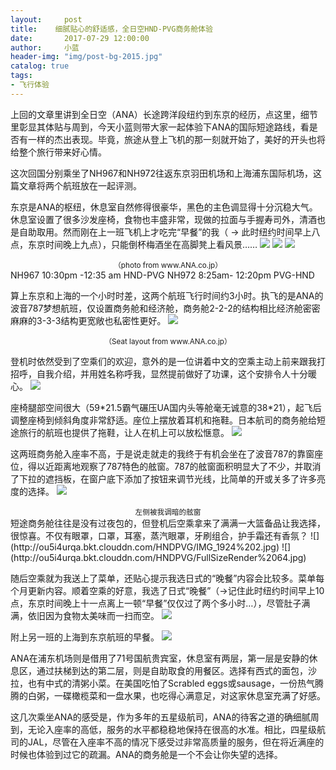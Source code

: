 ```yaml
---
layout:     post
title:    细腻贴心的舒适感，全日空HND-PVG商务舱体验
date:       2017-07-29 12:00:00
author:     小蓝
header-img: "img/post-bg-2015.jpg"
catalog: true
tags:
- 飞行体验
---
```

上回的文章里讲到全日空（ANA）长途跨洋段纽约到东京的经历，点这里，细节里彰显其体贴与周到，今天小蓝则带大家一起体验下ANA的国际短途路线，看是否有一样的杰出表现。毕竟，旅途从登上飞机的那一刻就开始了，美好的开头也将给整个旅行带来好心情。

这次回国分别乘坐了NH967和NH972往返东京羽田机场和上海浦东国际机场，这篇文章将两个航班放在一起评测。

东京是ANA的枢纽，休息室自然修得很豪华，黑色的主色调显得十分沉稳大气。休息室设置了很多沙发座椅，食物也丰盛非常，现做的拉面与手握寿司外，清酒也是自助取用。然而刚在上一班飞机上才吃完“早餐”的我（ → 此时纽约时间早上八点，东京时间晚上九点），只能倒杯梅酒坐在高脚凳上看风景……
![](http://ou5i4urqa.bkt.clouddn.com/HNDPVG/FullSizeRender%2032.jpg)
![](http://ou5i4urqa.bkt.clouddn.com/HNDPVG/FullSizeRender%2034.jpg)
![](http://ou5i4urqa.bkt.clouddn.com/HNDPVG/FullSizeRender%2033.jpg)







<center><small>（photo from www.ANA.co.jp）</center></small>
NH967 10:30pm -12:35 am HND-PVG
NH972 8:25am- 12:20pm PVG-HND

算上东京和上海的一个小时时差，这两个航班飞行时间约3小时。执飞的是ANA的波音787梦想航班，仅设置商务舱和经济舱，商务舱2-2-2的结构相比经济舱密密麻麻的3-3-3结构更宽敞也私密性更好。
![](http://ou5i4urqa.bkt.clouddn.com/HNDPVG/FullSizeRender%2066.jpg)



<center><small>（Seat layout from www.ANA.co.jp）</center></small>

登机时依然受到了空乘们的欢迎，意外的是一位讲着中文的空乘主动上前来跟我打招呼，自我介绍，并用姓名称呼我，显然提前做好了功课，这个安排令人十分暖心。
![](http://ou5i4urqa.bkt.clouddn.com/HNDPVG/IMG_0C77DA8F88F9-1.jpg)




座椅腿部空间很大（59\*21.5霸气碾压UA国内头等舱毫无诚意的38*21），起飞后调整座椅到倾斜角度非常舒适。座位上摆放着耳机和拖鞋。日本航司的商务舱给短途旅行的航班也提供了拖鞋，让人在机上可以放松惬意。
![](http://ou5i4urqa.bkt.clouddn.com/HNDPVG/FullSizeRender%2065.jpg)




这两班商务舱入座率不高，于是说走就走的我终于有机会坐在了波音787的靠窗座位，得以近距离地观察了787特色的舷窗。787的舷窗面积明显大了不少，并取消了下拉的遮挡板，在窗户底下添加了按钮来调节光线，比简单的开或关多了许多亮度的选择。
![](http://ou5i4urqa.bkt.clouddn.com/HNDPVG/FullSizeRender%2062.jpg)



<center><small>左侧被我调暗的舷窗</center></small>
短途商务舱往往是没有过夜包的，但登机后空乘拿来了满满一大篮备品让我选择，很惊喜。不仅有眼罩，口罩，耳塞，蒸汽眼罩，牙刷组合，护手霜还有香氛？
![](http://ou5i4urqa.bkt.clouddn.com/HNDPVG/IMG_1924%202.jpg)
![](http://ou5i4urqa.bkt.clouddn.com/HNDPVG/FullSizeRender%2064.jpg)




随后空乘就为我送上了菜单，还贴心提示我选日式的“晚餐”内容会比较多。菜单每个月更新内容。顺着空乘的好意，我选了日式“晚餐”（→记住此时纽约时间早上10点，东京时间晚上十一点离上一顿“早餐”仅仅过了两个多小时…），尽管肚子满满，依旧因为食物太美味而一扫而空。
![](http://ou5i4urqa.bkt.clouddn.com/HNDPVG/FullSizeRender%2060.jpg)




附上另一班的上海到东京航班的早餐。
![](http://ou5i4urqa.bkt.clouddn.com/HNDPVG/FullSizeRender%2063.jpg)




ANA在浦东机场则是借用了71号国航贵宾室，休息室有两层，第一层是安静的休息区，通过扶梯到达的第二层，则是自助取食的用餐区。选择有西式的面包，沙拉，也有中式的清粥小菜。在美国吃怕了Scrabled eggs或sausage，一份热气腾腾的白粥，一碟橄榄菜和一盘水果，也吃得心满意足，对这家休息室充满了好感。

这几次乘坐ANA的感受是，作为多年的五星级航司，ANA的待客之道的确细腻周到，无论入座率的高低，服务的水平都稳稳地保持在很高的水准。相比，四星级航司的JAL，尽管在入座率不高的情况下感受过非常高质量的服务，但在将近满座的时候也体验到过它的疏漏。ANA的商务舱是一个不会让你失望的选择。


